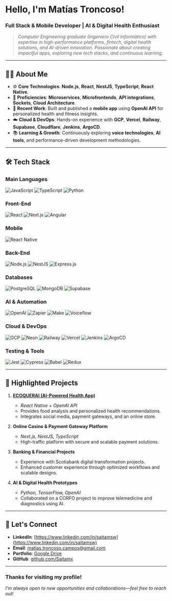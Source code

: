 # Hello, I'm Matías Troncoso!

### Full Stack & Mobile Developer | AI & Digital Health Enthusiast

> *Computer Engineering graduate (Ingeniero Civil Informático) with expertise in high-performance platforms, fintech, digital health solutions, and AI-driven innovation. Passionate about creating impactful apps, exploring new tech stacks, and continuous learning.*

---

## 🧑‍💻 About Me

- ⚙️ **Core Technologies**: **Node.js**, **React**, **NestJS**, **TypeScript**, **React Native**.
- 🚀 **Proficiencies**: **Microservices**, **Microfrontends**, **API integrations**, **Sockets**, **Cloud Architecture**.
- 🌱 **Recent Work**: Built and published a **mobile app** using **OpenAI API** for personalized health and fitness insights.
- ☁️ **Cloud & DevOps**: Hands-on experience with **GCP**, **Vercel**, **Railway**, **Supabase**, **Cloudflare**, **Jenkins**, **ArgoCD**.
- 📚 **Learning & Growth**: Continuously exploring **voice technologies**, **AI tools**, and performance-driven development methodologies.

---

## 🛠 Tech Stack

### **Main Languages**
![JavaScript](https://img.shields.io/badge/-JavaScript-F7DF1E?logo=javascript&logoColor=black&style=flat-square)
![TypeScript](https://img.shields.io/badge/-TypeScript-3178C6?logo=typescript&logoColor=white&style=flat-square)
![Python](https://img.shields.io/badge/-Python-3776AB?logo=python&logoColor=white&style=flat-square)

### **Front-End**
![React](https://img.shields.io/badge/-React-61DAFB?logo=react&logoColor=white&style=flat-square)
![Next.js](https://img.shields.io/badge/-Next.js-black?logo=next.js&logoColor=white&style=flat-square)
![Angular](https://img.shields.io/badge/-Angular-DD0031?logo=angular&logoColor=white&style=flat-square)

### **Mobile**
![React Native](https://img.shields.io/badge/-React_Native-61DAFB?logo=react&logoColor=white&style=flat-square)

### **Back-End**
![Node.js](https://img.shields.io/badge/-Node.js-339933?logo=node.js&logoColor=white&style=flat-square)
![NestJS](https://img.shields.io/badge/-NestJS-E0234E?logo=nestjs&logoColor=white&style=flat-square)
![Express.js](https://img.shields.io/badge/-Express.js-000000?logo=express&logoColor=white&style=flat-square)

### **Databases**
![PostgreSQL](https://img.shields.io/badge/-PostgreSQL-336791?logo=postgresql&logoColor=white&style=flat-square)
![MongoDB](https://img.shields.io/badge/-MongoDB-47A248?logo=mongodb&logoColor=white&style=flat-square)
![Supabase](https://img.shields.io/badge/-Supabase-3ECF8E?logo=supabase&logoColor=white&style=flat-square)

### **AI & Automation**
![OpenAI](https://img.shields.io/badge/-OpenAI-412991?logo=openai&logoColor=white&style=flat-square)
![Zapier](https://img.shields.io/badge/-Zapier-FF4A00?logo=zapier&logoColor=white&style=flat-square)
![Make](https://img.shields.io/badge/-Make-712cf9?logoColor=white&style=flat-square)
![Voiceflow](https://img.shields.io/badge/-Voiceflow-4A90E2?logoColor=white&style=flat-square)

### **Cloud & DevOps**
![GCP](https://img.shields.io/badge/-GCP-4285F4?logo=googlecloud&logoColor=white&style=flat-square)
![Neon](https://img.shields.io/badge/-Neon-00C4CC?logo=neon&logoColor=white&style=flat-square)
![Railway](https://img.shields.io/badge/-Railway-000000?logo=railway&logoColor=white&style=flat-square)
![Vercel](https://img.shields.io/badge/-Vercel-000000?logo=vercel&logoColor=white&style=flat-square)
![Jenkins](https://img.shields.io/badge/-Jenkins-D24939?logo=jenkins&logoColor=white&style=flat-square)
![ArgoCD](https://img.shields.io/badge/-ArgoCD-EF7B4D?logo=argo&logoColor=white&style=flat-square)

### **Testing & Tools**
![Jest](https://img.shields.io/badge/-Jest-C21325?logo=jest&logoColor=white&style=flat-square)
![Cypress](https://img.shields.io/badge/-Cypress-17202C?logo=cypress&logoColor=white&style=flat-square)
![Babel](https://img.shields.io/badge/-Babel-F9DC3E?logo=babel&logoColor=white&style=flat-square)
![Redux](https://img.shields.io/badge/-Redux-764ABC?logo=redux&logoColor=white&style=flat-square)

---

## 🚀 Highlighted Projects

1. **[ECOQUERAI (AI-Powered Health App)](https://play.google.com/store/apps/details?id=com.ecoquerai)**
   - *React Native + OpenAI API*
   - Provides food analysis and personalized health recommendations.
   - Integrates social media, payment gateways, and an online store.

2. **Online Casino & Payment Gateway Platform**
   - *Next.js, NestJS, TypeScript*
   - High-traffic platform with secure and scalable payment solutions.

3. **Banking & Financial Projects**
   - Experience with Scotiabank digital transformation projects.
   - Enhanced customer experience through optimized workflows and scalable designs.

4. **AI & Digital Health Prototypes**
   - *Python, TensorFlow, OpenAI*
   - Collaborated on a CORFO project to improve telemedicine and diagnostics using AI.

---

## 🤝 Let's Connect

- **LinkedIn**: [https://www.linkedin.com/in/saitamsw](https://www.linkedin.com/in/saitamsw)
- **Email**: [matias.troncoso.campos@gmail.com](mailto:matias.troncoso.campos@gmail.com)
- **Portfolio**: [Google Drive](https://drive.google.com/file/d/159aDSJjSJTcLsy7l1Zi5Do7k6L73TeV7/view)
- **GitHub**: [github.com/Saitamx](https://github.com/Saitamx)

---

### Thanks for visiting my profile!
*I'm always open to new opportunities and collaborations—feel free to reach out!*
